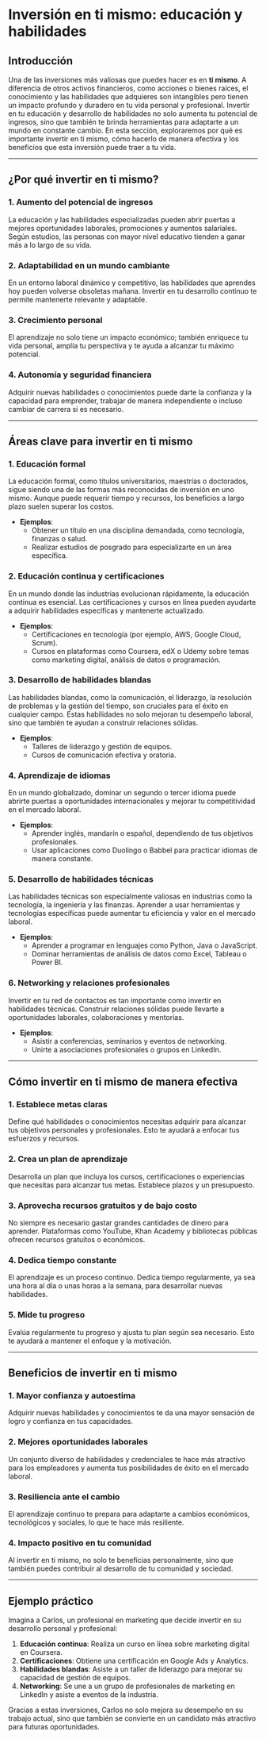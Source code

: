 # Inversión en ti mismo: educación y habilidades

## Introducción

Una de las inversiones más valiosas que puedes hacer es en **ti mismo**. A diferencia de otros activos financieros, como acciones o bienes raíces, el conocimiento y las habilidades que adquieres son intangibles pero tienen un impacto profundo y duradero en tu vida personal y profesional. Invertir en tu educación y desarrollo de habilidades no solo aumenta tu potencial de ingresos, sino que también te brinda herramientas para adaptarte a un mundo en constante cambio. En esta sección, exploraremos por qué es importante invertir en ti mismo, cómo hacerlo de manera efectiva y los beneficios que esta inversión puede traer a tu vida.

---

## ¿Por qué invertir en ti mismo?

### 1. **Aumento del potencial de ingresos**

La educación y las habilidades especializadas pueden abrir puertas a mejores oportunidades laborales, promociones y aumentos salariales. Según estudios, las personas con mayor nivel educativo tienden a ganar más a lo largo de su vida.

### 2. **Adaptabilidad en un mundo cambiante**

En un entorno laboral dinámico y competitivo, las habilidades que aprendes hoy pueden volverse obsoletas mañana. Invertir en tu desarrollo continuo te permite mantenerte relevante y adaptable.

### 3. **Crecimiento personal**

El aprendizaje no solo tiene un impacto económico; también enriquece tu vida personal, amplía tu perspectiva y te ayuda a alcanzar tu máximo potencial.

### 4. **Autonomía y seguridad financiera**

Adquirir nuevas habilidades o conocimientos puede darte la confianza y la capacidad para emprender, trabajar de manera independiente o incluso cambiar de carrera si es necesario.

---

## Áreas clave para invertir en ti mismo

### 1. **Educación formal**

La educación formal, como títulos universitarios, maestrías o doctorados, sigue siendo una de las formas más reconocidas de inversión en uno mismo. Aunque puede requerir tiempo y recursos, los beneficios a largo plazo suelen superar los costos.

- **Ejemplos**:  
  - Obtener un título en una disciplina demandada, como tecnología, finanzas o salud.  
  - Realizar estudios de posgrado para especializarte en un área específica.  

### 2. **Educación continua y certificaciones**

En un mundo donde las industrias evolucionan rápidamente, la educación continua es esencial. Las certificaciones y cursos en línea pueden ayudarte a adquirir habilidades específicas y mantenerte actualizado.

- **Ejemplos**:  
  - Certificaciones en tecnología (por ejemplo, AWS, Google Cloud, Scrum).  
  - Cursos en plataformas como Coursera, edX o Udemy sobre temas como marketing digital, análisis de datos o programación.  

### 3. **Desarrollo de habilidades blandas**

Las habilidades blandas, como la comunicación, el liderazgo, la resolución de problemas y la gestión del tiempo, son cruciales para el éxito en cualquier campo. Estas habilidades no solo mejoran tu desempeño laboral, sino que también te ayudan a construir relaciones sólidas.

- **Ejemplos**:  
  - Talleres de liderazgo y gestión de equipos.  
  - Cursos de comunicación efectiva y oratoria.  

### 4. **Aprendizaje de idiomas**

En un mundo globalizado, dominar un segundo o tercer idioma puede abrirte puertas a oportunidades internacionales y mejorar tu competitividad en el mercado laboral.

- **Ejemplos**:  
  - Aprender inglés, mandarín o español, dependiendo de tus objetivos profesionales.  
  - Usar aplicaciones como Duolingo o Babbel para practicar idiomas de manera constante.  

### 5. **Desarrollo de habilidades técnicas**

Las habilidades técnicas son especialmente valiosas en industrias como la tecnología, la ingeniería y las finanzas. Aprender a usar herramientas y tecnologías específicas puede aumentar tu eficiencia y valor en el mercado laboral.

- **Ejemplos**:  
  - Aprender a programar en lenguajes como Python, Java o JavaScript.  
  - Dominar herramientas de análisis de datos como Excel, Tableau o Power BI.  

### 6. **Networking y relaciones profesionales**

Invertir en tu red de contactos es tan importante como invertir en habilidades técnicas. Construir relaciones sólidas puede llevarte a oportunidades laborales, colaboraciones y mentorías.

- **Ejemplos**:  
  - Asistir a conferencias, seminarios y eventos de networking.  
  - Unirte a asociaciones profesionales o grupos en LinkedIn.  

---

## Cómo invertir en ti mismo de manera efectiva

### 1. **Establece metas claras**

Define qué habilidades o conocimientos necesitas adquirir para alcanzar tus objetivos personales y profesionales. Esto te ayudará a enfocar tus esfuerzos y recursos.

### 2. **Crea un plan de aprendizaje**

Desarrolla un plan que incluya los cursos, certificaciones o experiencias que necesitas para alcanzar tus metas. Establece plazos y un presupuesto.

### 3. **Aprovecha recursos gratuitos y de bajo costo**

No siempre es necesario gastar grandes cantidades de dinero para aprender. Plataformas como YouTube, Khan Academy y bibliotecas públicas ofrecen recursos gratuitos o económicos.

### 4. **Dedica tiempo constante**

El aprendizaje es un proceso continuo. Dedica tiempo regularmente, ya sea una hora al día o unas horas a la semana, para desarrollar nuevas habilidades.

### 5. **Mide tu progreso**

Evalúa regularmente tu progreso y ajusta tu plan según sea necesario. Esto te ayudará a mantener el enfoque y la motivación.

---

## Beneficios de invertir en ti mismo

### 1. **Mayor confianza y autoestima**

Adquirir nuevas habilidades y conocimientos te da una mayor sensación de logro y confianza en tus capacidades.

### 2. **Mejores oportunidades laborales**

Un conjunto diverso de habilidades y credenciales te hace más atractivo para los empleadores y aumenta tus posibilidades de éxito en el mercado laboral.

### 3. **Resiliencia ante el cambio**

El aprendizaje continuo te prepara para adaptarte a cambios económicos, tecnológicos y sociales, lo que te hace más resiliente.

### 4. **Impacto positivo en tu comunidad**

Al invertir en ti mismo, no solo te beneficias personalmente, sino que también puedes contribuir al desarrollo de tu comunidad y sociedad.

---

## Ejemplo práctico

Imagina a Carlos, un profesional en marketing que decide invertir en su desarrollo personal y profesional:

1. **Educación continua**: Realiza un curso en línea sobre marketing digital en Coursera.  
2. **Certificaciones**: Obtiene una certificación en Google Ads y Analytics.  
3. **Habilidades blandas**: Asiste a un taller de liderazgo para mejorar su capacidad de gestión de equipos.  
4. **Networking**: Se une a un grupo de profesionales de marketing en LinkedIn y asiste a eventos de la industria.  

Gracias a estas inversiones, Carlos no solo mejora su desempeño en su trabajo actual, sino que también se convierte en un candidato más atractivo para futuras oportunidades.
